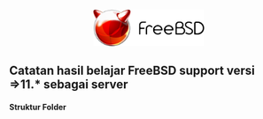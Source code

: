 <p align="center">
<img src="/assets/images/logo.png" alt="Debian Logo" style="width:200px;"/>
</p>

## Catatan hasil belajar FreeBSD support versi =>11.* sebagai server

#### Struktur Folder
```sh
```
